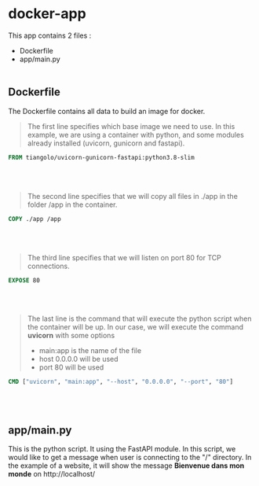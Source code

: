 # docker-app

This app contains 2 files :
- Dockerfile
- app/main.py
<br></br>
## Dockerfile
The Dockerfile contains all data to build an image for docker.
> The first line specifies which base image we need to use. In this example, we are using a container with python, and some modules already installed (uvicorn, gunicorn and fastapi).
```dockerfile
FROM tiangolo/uvicorn-gunicorn-fastapi:python3.8-slim
```
<br></br>
> The second line specifies that we will copy all files in ./app in the folder /app in the container.
```dockerfile
COPY ./app /app
```
<br></br>
> The third line specifies that we will listen on port 80 for TCP connections.
```dockerfile
EXPOSE 80
```
<br></br>
> The last line is the command that will execute the python script when the container will be up. In our case, we will execute the command **uvicorn** with some options
> - main:app is the name of the file
> - host 0.0.0.0 will be used
> - port 80 will be used
```dockerfile
CMD ["uvicorn", "main:app", "--host", "0.0.0.0", "--port", "80"]
```
<br></br>
## app/main.py
This is the python script. It using the FastAPI module. In this script, we would like to get a message when user is connecting to the "/" directory. In the example of a website, it will show the message **Bienvenue dans mon monde** on http://localhost/
